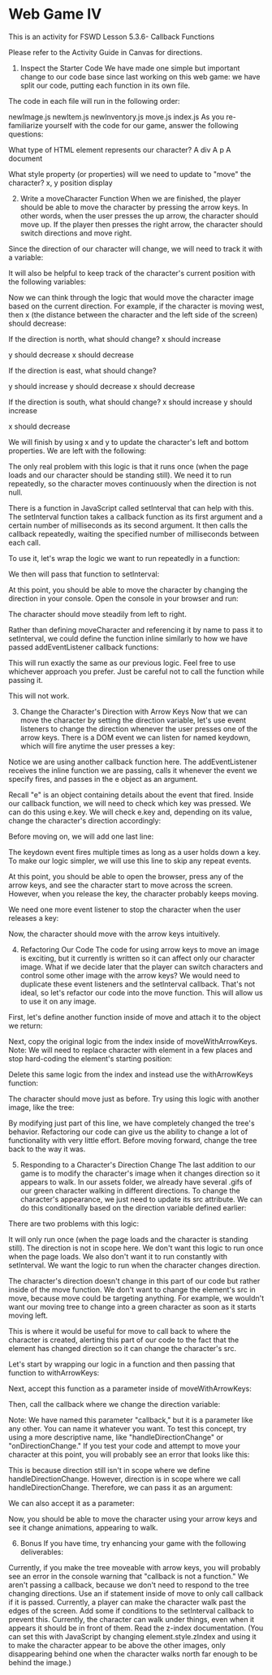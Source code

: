 # Web Game IV

This is an activity for FSWD Lesson 5.3.6- Callback Functions

Please refer to the Activity Guide in Canvas for directions.

1) Inspect the Starter Code
We have made one simple but important change to our code base since last working on this web game: we have split our code, putting each function in its own file.

The code in each file will run in the following order:

newImage.js
newItem.js
newInventory.js
move.js
index.js
As you re-familiarize yourself with the code for our game, answer the following questions:

What type of HTML element represents our character?
A div
A p
A document
<!-- An img -->

What style property (or properties) will we need to update to "move" the character?
x, y
position
display
<!-- left, bottom -->

2) Write a moveCharacter Function
When we are finished, the player should be able to move the character by pressing the arrow keys. In other words, when the user presses the up arrow, the character should move up. If the player then presses the right arrow, the character should switch directions and move right.

Since the direction of our character will change, we will need to track it with a variable:

It will also be helpful to keep track of the character's current position with the following variables:

Now we can think through the logic that would move the character image based on the current direction. For example, if the character is moving west, then x (the distance between the character and the left side of the screen) should decrease:

If the direction is north, what should change?
x should increase
<!-- y should increase -->
y should decrease
x should decrease

If the direction is east, what should change?
<!-- x should increase -->
y should increase
y should decrease
x should decrease

If the direction is south, what should change?
x should increase
y should increase
<!-- y should decrease -->
x should decrease

We will finish by using x and y to update the character's left and bottom properties. We are left with the following:

The only real problem with this logic is that it runs once (when the page loads and our character should be standing still). We need it to run repeatedly, so the character moves continuously when the direction is not null.

There is a function in JavaScript called setInterval that can help with this. The setInterval function takes a callback function as its first argument and a certain number of milliseconds as its second argument. It then calls the callback repeatedly, waiting the specified number of milliseconds between each call.

To use it, let's wrap the logic we want to run repeatedly in a function:

We then will pass that function to setInterval:

At this point, you should be able to move the character by changing the direction in your console. Open the console in your browser and run:

The character should move steadily from left to right.

Rather than defining moveCharacter and referencing it by name to pass it to setInterval, we could define the function inline similarly to how we have passed addEventListener callback functions:

This will run exactly the same as our previous logic. Feel free to use whichever approach you prefer. Just be careful not to call the function while passing it.

This will not work.

3) Change the Character's Direction with Arrow Keys
Now that we can move the character by setting the direction variable, let's use event listeners to change the direction whenever the user presses one of the arrow keys. There is a DOM event we can listen for named keydown, which will fire anytime the user presses a key:

Notice we are using another callback function here. The addEventListener receives the inline function we are passing, calls it whenever the event we specify fires, and passes in the e object as an argument.

Recall "e" is an object containing details about the event that fired.
Inside our callback function, we will need to check which key was pressed. We can do this using e.key. We will check e.key and, depending on its value, change the character's direction accordingly:

Before moving on, we will add one last line:

The keydown event fires multiple times as long as a user holds down a key. To make our logic simpler, we will use this line to skip any repeat events.

At this point, you should be able to open the browser, press any of the arrow keys, and see the character start to move across the screen. However, when you release the key, the character probably keeps moving.

We need one more event listener to stop the character when the user releases a key:

Now, the character should move with the arrow keys intuitively.

4) Refactoring Our Code
The code for using arrow keys to move an image is exciting, but it currently is written so it can affect only our character image. What if we decide later that the player can switch characters and control some other image with the arrow keys? We would need to duplicate these event listeners and the setInterval callback. That's not ideal, so let's refactor our code into the move function. This will allow us to use it on any image.

First, let's define another function inside of move and attach it to the object we return:

Next, copy the original logic from the index inside of moveWithArrowKeys. Note: We will need to replace character with element in a few places and stop hard-coding the element's starting position:

Delete this same logic from the index and instead use the withArrowKeys function:

The character should move just as before. Try using this logic with another image, like the tree:

By modifying just part of this line, we have completely changed the tree's behavior. Refactoring our code can give us the ability to change a lot of functionality with very little effort. Before moving forward, change the tree back to the way it was.

5) Responding to a Character's Direction Change
The last addition to our game is to modify the character's image when it changes direction so it appears to walk. In our assets folder, we already have several .gifs of our green character walking in different directions. To change the character's appearance, we just need to update its src attribute. We can do this conditionally based on the direction variable defined earlier:

There are two problems with this logic:

It will only run once (when the page loads and the character is standing still).
The direction is not in scope here.
We don't want this logic to run once when the page loads. We also don't want it to run constantly with setInterval. We want the logic to run when the character changes direction.

The character's direction doesn't change in this part of our code but rather inside of the move function. We don't want to change the element's src in move, because move could be targeting anything. For example, we wouldn't want our moving tree to change into a green character as soon as it starts moving left.

This is where it would be useful for move to call back to where the character is created, alerting this part of our code to the fact that the element has changed direction so it can change the character's src.

Let's start by wrapping our logic in a function and then passing that function to withArrowKeys:

Next, accept this function as a parameter inside of moveWithArrowKeys:

Then, call the callback where we change the direction variable:

Note: We have named this parameter "callback," but it is a parameter like any other. You can name it whatever you want. To test this concept, try using a more descriptive name, like "handleDirectionChange" or "onDirectionChange."
If you test your code and attempt to move your character at this point, you will probably see an error that looks like this:


This is because direction still isn't in scope where we define handleDirectionChange. However, direction is in scope where we call handleDirectionChange. Therefore, we can pass it as an argument:

We can also accept it as a parameter:


Now, you should be able to move the character using your arrow keys and see it change animations, appearing to walk.

6) Bonus
If you have time, try enhancing your game with the following deliverables:

Currently, if you make the tree moveable with arrow keys, you will probably see an error in the console warning that "callback is not a function." We aren't passing a callback, because we don't need to respond to the tree changing directions. Use an if statement inside of move to only call callback if it is passed.
Currently, a player can make the character walk past the edges of the screen. Add some if conditions to the setInterval callback to prevent this.
Currently, the character can walk under things, even when it appears it should be in front of them. Read the z-index documentation. (You can set this with JavaScript by changing element.style.zIndex and using it to make the character appear to be above the other images, only disappearing behind one when the character walks north far enough to be behind the image.)